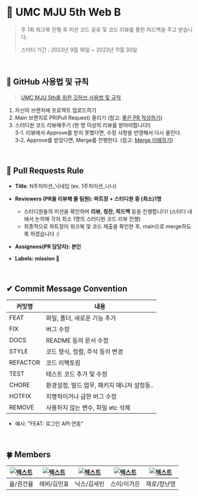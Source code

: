 # 💚 UMC MJU 5th Web B
> 주 1회 워크북 진행 후 미션 코드 공유 및 코드 리뷰를 통한 피드백을 주고 받습니다.
>
> 스터디 기간 : 2023년 9월 18일 ~ 2023년 11월 30일

<br>

## 📎 GitHub 사용법 및 규칙
   > [UMC MJU 5th를 위한 깃허브 사용법 및 규칙](https://makeus-challenge.notion.site/UMC-MJU-GITHUB-RULE-49d597d8c58c4089a4c51a519b7d5350?pvs=4)

1. 자신의 브랜치에 프로젝트 업로드하기
2. Main 브랜치로 PR(Pull Request) 올리기 (참고: [좋은 PR 작성하기](https://medium.com/hayanmind-tech-blog-kr/%EC%A2%8B%EC%9D%80-pr%EC%97%90-%EB%8C%80%ED%95%9C-%EB%8B%A8%EC%83%81-6586c3f757ac))
3. 스터디원 코드 리뷰해주기 (한 명 이상의 리뷰를 받아야합니다!)
   <br>
    3-1. 리뷰에서 Approve를 받지 못했다면, 수정 사항을 반영해서 다시 올린다.
   <br>
    3-2. Approve를 받았다면, Merge를 진행한다. (참고: [Merge 이해하기](https://im-developer.tistory.com/182))

<br>

## 🌱 Pull Requests Rule 
- **Title**: N주차미션_닉네임 (ex. 1주차미션_나나)

- **Reviewers (PR을 리뷰해 줄 팀원): 파트장 + 스터디원 중 (최소)1명**
   - 스터디원들의 미션을 확인하며 **리뷰, 칭찬, 피드백** 등을 진행합니다! (스터디 내에서 논의해 각자 최소 1명의 스터디원 코드 리뷰 진행) <br>
   - 최종적으로 파트장이 워크북 및 코드 제출을 확인한 후, main으로 merge하도록 하겠습니다 :)

- **Assignees(PR 담당자): 본인**

- **Labels: mission 🚀**

<br>

## ✔ Commit Message Convention
| 커밋명   | 내용                                        |
| -------- | ------------------------------------------- |
| FEAT     | 파일, 폴더, 새로운 기능 추가                |
| FIX      | 버그 수정                                   |
| DOCS     | README 등의 문서 수정                         |
| STYLE    | 코드 형식, 정렬, 주석 등의 변경             |
| REFACTOR | 코드 리팩토링                               |
| TEST     | 테스트 코드 추가 및 수정                            |
| CHORE    | 환경설정, 빌드 업무, 패키지 매니저 설정등.. |
| HOTFIX   | 치명적이거나 급한 버그 수정                 |
| REMOVE   | 사용하지 않는 변수, 파일 etc 삭제           |

- 예시: "FEAT: 로그인 API 연동"

<br>

## 🍀 Members
| [![텍스트](https://avatars.githubusercontent.com/u/108182934?v=4)](https://github.com/jina4066) | [![텍스트](https://avatars.githubusercontent.com/u/93811505?v=4)](https://github.com/yejin2021) | [![텍스트](https://avatars.githubusercontent.com/u/108409327?v=4)](https://github.com/YU-JIN-JUNG) | [![텍스트](https://avatars.githubusercontent.com/u/113088025?v=4)](https://github.com/seungwoohan12) | [![텍스트](https://avatars.githubusercontent.com/u/80230701?v=4)](https://github.com/PROMLEE) | 
|:---:|:---:|:---:|:---:|:---:|
| 율/권건율 | 래비/김민표 | 닉스/김세빈 | 스이/이가은 | 제로/장난영 |
